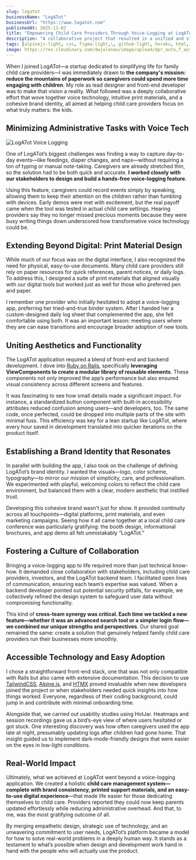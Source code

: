 ```yaml
---
slug: logatot
businessName: "LogATot"
businessUrl: "https://www.logatot.com"
publishedAt: 2025-11-03
title: "Empowering Child Care Providers Through Voice-Logging at LogATot"
description: "A collaborative project that resulted in a unified and streamlined web application, elevating the brand’s digital presence."
tags: [alpinejs-light, css, figma-light,\, github-light, heroku, html, htmx-light, illustrator, javascript, rails, ruby, tailwindcss-light]
image: https://res.cloudinary.com/dwjulenau/image/upload/dpr_auto,f_auto,fl_progressive,q_auto/v1720548089/LogATot/ztwy0rkdujsjutjyj0ac.jpg
---
```


When I joined LogATot—a startup dedicated to simplifying life for family child care providers—I was immediately drawn to <strong>the company's mission: reduce the mountains of paperwork so caregivers could spend more time engaging with children</strong>. My role as lead designer and front-end developer was to make that vision a reality. What followed was a deeply collaborative effort that wove together voice technology, intuitive print materials, and a cohesive brand identity, all aimed at helping child care providers focus on what truly matters: the kids.

## Minimizing Administrative Tasks with Voice Tech

<img src="https://res.cloudinary.com/dwjulenau/image/upload/dpr_auto,f_auto,fl_progressive,q_auto/v1720548088/LogATot/vte0ouyewfdlf36sbzej.jpg" alt="LogATot Voice Logging" class="w-full h-auto mb-4 rounded-lg border border-neutral-100" loading="lazy" class="" />

One of LogATot’s biggest challenges was finding a way to capture day-to-day events—like feedings, diaper changes, and naps—without requiring a ton of typing or manual note-taking. Caregivers are already stretched thin, so the solution had to be both quick and accurate. <strong>I worked closely with our stakeholders to design and build a hands-free voice-logging feature</strong>.

Using this feature, caregivers could record events simply by speaking, allowing them to keep their attention on the children rather than fumbling with devices. Early demos were met with excitement, but the real payoff came when the tool was tested in actual child care settings. Hearing providers say they no longer missed precious moments because they were busy writing things down underscored how transformative voice technology could be.

## Extending Beyond Digital: Print Material Design
While much of our focus was on the digital interface, I also recognized the need for physical, easy-to-use documents. Many child care providers still rely on paper resources for quick references, parent notices, or daily logs. To address this, I designed a suite of print materials that aligned visually with our digital tools but worked just as well for those who preferred pen and paper.

I remember one provider who initially hesitated to adopt a voice-logging app, preferring her tried-and-true binder system. After I handed her a custom-designed daily log sheet that complemented the app, she felt comfortable using both. It was an important lesson: meeting users where they are can ease transitions and encourage broader adoption of new tools.

## Uniting Aesthetics and Functionality
The LogATot application required a blend of front-end and backend development. I dove into <a href="https://rubyonrails.org/" target="_blank" rel="nofollow">Ruby on Rails</a>, specifically <strong>leveraging ViewComponents to create a modular library of reusable elements</strong>. These components not only improved the app’s performance but also ensured visual consistency across different screens and features.

It was fascinating to see how small details made a significant impact. For instance, a standardized button component with built-in accessibility attributes reduced confusion among users—and developers, too. The same code, once perfected, could be dropped into multiple parts of the site with minimal fuss. This efficiency was key for a lean startup like LogATot, where every hour saved in development translated into quicker iterations on the product itself.

## Establishing a Brand Identity that Resonates
In parallel with building the app, I also took on the challenge of defining LogATot’s brand identity. I wanted the visuals—logo, color scheme, typography—to mirror our mission of simplicity, care, and professionalism. We experimented with playful, welcoming colors to reflect the child care environment, but balanced them with a clear, modern aesthetic that instilled trust.

Developing this cohesive brand wasn’t just for show. It provided continuity across all touchpoints—digital platforms, print materials, and even marketing campaigns. Seeing how it all came together at a local child care conference was particularly gratifying: the booth design, informational brochures, and app demo all felt unmistakably “LogATot.”

## Fostering a Culture of Collaboration
Bringing a voice-logging app to life required more than just technical know-how. It demanded close collaboration with stakeholders, including child care providers, investors, and the LogATot backend team. I facilitated open lines of communication, ensuring each team’s expertise was valued. When a backend developer pointed out potential security pitfalls, for example, we collectively refined the design system to safeguard user data without compromising functionality.

This kind of <strong>cross-team synergy was critical. Each time we tackled a new feature—whether it was an advanced search tool or a simpler login flow—we combined our unique strengths and perspectives</strong>. Our shared goal remained the same: create a solution that genuinely helped family child care providers run their businesses more smoothly.

## Accessible Technology and Easy Adoption
I chose a straightforward front-end stack, one that was not only compatible with Rails but also came with extensive documentation. This decision to use <a href="https://tailwindcss.com" target="_blank" rel="nofollow">TailwindCSS</a>, <a href="https://alpinejs.dev/" target="_blank" rel="nofollow">Alpine.js</a>, and <a href="https://htmx.org" target="_blank" rel="nofollow">HTMX</a> proved invaluable when new developers joined the project or when stakeholders needed quick insights into how things worked. Everyone, regardless of their coding background, could jump in and contribute with minimal onboarding time.

Alongside that, we carried out usability studies using HotJar. Heatmaps and session recordings gave us a bird’s-eye view of where users hesitated or got stuck. One interesting discovery was how often caregivers used the app late at night, presumably updating logs after children had gone home. That insight guided us to implement dark-mode-friendly designs that were easier on the eyes in low-light conditions.

## Real-World Impact
Ultimately, what we achieved at LogATot went beyond a voice-logging application. We created a holistic <strong>child care management system—complete with brand consistency, printed support materials, and an easy-to-use digital experience</strong>—that made life easier for those dedicating themselves to child care. Providers reported they could now keep parents updated effortlessly while reducing administrative overhead. And that, to me, was the most gratifying outcome of all.

By merging empathetic design, strategic use of technology, and an unwavering commitment to user needs, LogATot’s platform became a model for how to solve real-world problems in a deeply human way. It stands as a testament to what’s possible when design and development work hand in hand with the people who will actually use the product.
